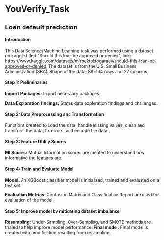 # YouVerify_Task
## Loan default prediction

#### Introduction
This Data Science/Machine Learning task was performed using a dataset on kaggle titled "Should this loan be approved or denied", link: https://www.kaggle.com/datasets/mirbektoktogaraev/should-this-loan-be-approved-or-denied. The dataset is from the U.S. Small Business Administration (SBA). Shape of the data: 899164 rows and 27 columns.


#### Step 1: Preliminaries
**Import Packages:** Import necessary packages.

**Data Exploration findings:** States data exploration findings and challenges.


#### Step 2: Data Preprocessing and Transformation
Functions created to Load the data, handle missing values, clean and transform the data, fix errors, and encode the data.


#### Step 3: Feature Utility Scores
**MI Scores:** Mutual Information scores are created to understand how informative the features are.


#### Step 4: Train and Evaluate Model
**Model:** An XGBoost classifier model is initialized, trained and evaluated on a test set.

**Evaluation Metrics:** Confusion Matrix and Classification Report are used for evaluation of the model.


#### Step 5: Improve model by mitigating dataset imbalance
**Resampling:** Under-Sampling, Over-Sampling, and SMOTE methods are trialed to help improve model performance.
**Final model:** Final model is created with modification resulting from resampling.


